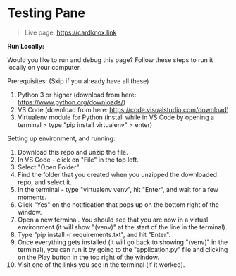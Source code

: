 
# Testing Pane

>Live page:
https://cardknox.link



**Run Locally:**

Would you like to run and debug this page? Follow these steps to run it locally on your computer.

Prerequisites: (Skip if you already have all these)
  1. Python 3 or higher (download from here: https://www.python.org/downloads/)
  2. VS Code (download from here: https://code.visualstudio.com/download)
  3. Virtualenv module for Python (install while in VS Code by opening a terminal > type "pip install virtualenv" > enter)
  
Setting up environment, and running:
  1. Download this repo and unzip the file.
  2. In VS Code - click on "File" in the top left.
  3. Select "Open Folder".
  4. Find the folder that you created when you unzipped the downloaded repo, and select it.
  5. In the terminal - type "virtualenv venv", hit "Enter", and wait for a few moments.
  6. Click "Yes" on the notification that pops up on the bottom right of the window.
  7. Open a new terminal. You should see that you are now in a virtual environment (it will show "(venv)" at the start of the line in the terminal).
  8. Type "pip install -r requirements.txt", and hit "Enter".
  9. Once everything gets installed (it will go back to showing "(venv)" in the terminal), you can run it by going to the "application.py" file and clicking on the Play button in the top right of the window.
  10. Visit one of the links you see in the terminal (if it worked).
